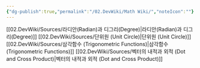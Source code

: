 ```yaml
---
{"dg-publish":true,"permalink":"/02.DevWiki/Math Wiki/","noteIcon":""}
---
```


[[02.DevWiki/Sources/라디안(Radian)과 디그리(Degree)\|라디안(Radian)과 디그리(Degree)]]
[[02.DevWiki/Sources/단위원 (Unit Circle)\|단위원 (Unit Circle)]]
[[02.DevWiki/Sources/삼각함수 (Trigonometric Functions)\|삼각함수 (Trigonometric Functions)]]
[[02.DevWiki/Sources/벡터의 내적과 외적 (Dot and Cross Product)\|벡터의 내적과 외적 (Dot and Cross Product)]]
